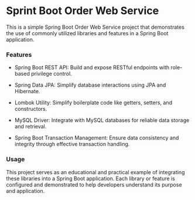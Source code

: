 # Sprint Boot Order Web Service

This is a simple Spring Boot Order Web Service project that demonstrates the use of commonly utilized libraries and features in a Spring Boot application.

### Features

- Spring Boot REST API: Build and expose RESTful endpoints with role-based privilege control.

- Spring Data JPA: Simplify database interactions using JPA and Hibernate.

- Lombok Utility: Simplify boilerplate code like getters, setters, and constructors.

- MySQL Driver: Integrate with MySQL databases for reliable data storage and retrieval.

- Spring Boot Transaction Management: Ensure data consistency and integrity through effective transaction handling.

### Usage

This project serves as an educational and practical example of integrating these libraries into a Spring Boot application. Each library or feature is configured and demonstrated to help developers understand its purpose and application.
